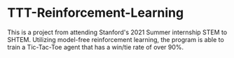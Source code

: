 # TTT-Reinforcement-Learning
This is a project from attending Stanford's 2021 Summer internship STEM to SHTEM. Utilizing model-free reinforcement learning, the program is able to train a Tic-Tac-Toe agent that has a win/tie rate of over 90%. 
